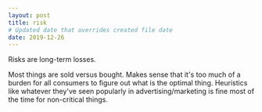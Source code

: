 ```yaml
---
layout: post
title: risk
# Updated date that overrides created file date
date: 2019-12-26
---
```


Risks are long-term losses.

Most things are sold versus bought. 
Makes sense that it's too much of a burden for all consumers to figure out what is the optimal thing. 
Heuristics like whatever they've seen popularly in advertising/marketing
is fine most of the time for non-critical things. 
